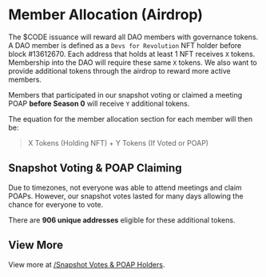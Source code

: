 # Member Allocation (Airdrop)

The $CODE issuance will reward all DAO members with governance tokens. A DAO member is defined as a `Devs for Revolution` NFT holder before block #13612670. Each address that holds at least 1 NFT receives `X` tokens. Membership into the DAO will require these same `X` tokens. We also want to provide additional tokens through the airdrop to reward more active members.

Members that participated in our snapshot voting or claimed a meeting POAP **before Season 0** will receive `Y` additional tokens.

The equation for the member allocation section for each member will then be:

> X Tokens (Holding NFT) + Y Tokens (If Voted or POAP)

## Snapshot Voting & POAP Claiming

Due to timezones, not everyone was able to attend meetings and claim POAPs. However, our snapshot votes lasted for many days allowing the chance for everyone to vote.

There are **906 unique addresses** eligible for these additional tokens.

## View More

View more at [/Snapshot Votes & POAP Holders](./Snapshot%20Votes%20%26%20POAP%20Holders).